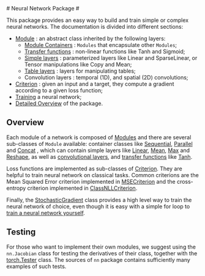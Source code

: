 <a name="nn.dok"/>
# Neural Network Package #

This package provides an easy way to build and train simple or complex
neural networks. The documentation is divided into different sections:
 * [Module](doc/module.md#nn.Module) : an abstract class inherited by the following layers:
   * [Module Containers](doc/containers.md#nn.Containers) : `Modules` that encapsulate other `Modules`;
   * [Transfer functions](doc/transfer.md#nn.transfer.dok) : non-linear functions like Tanh and Sigmoid;
   * [Simple layers](doc/simple.md#nn.simplelayers.dok) : parameterized layers like Linear and SparseLinear, or Tensor manipulations like Copy and Mean;
   * [Table layers](doc/table.md#nn.TableLayers) : layers for manipulating tables;
   * Convolution layers : temporal (1D), and spatial (2D) convolutions; 
 * [Criterion](doc/criterions.md#nn.Criterions) : given an input and a target, they compute a gradient according to a given loss function;
 * [Training](doc/training.md#nn.traningneuralnet.dok) a neural network;
 * [Detailed Overview](doc/overview.md#nn.overview.dok) of the package.

## Overview ##
Each module of a network is composed of [Modules](doc/module.md#nn.Modules) and there
are several sub-classes of `Module` available: container classes like
[Sequential](doc/containers.md#nn.Sequential), [Parallel](doc/containers.md#nn.Parallel) and
[Concat](doc/containers.md#nn.Concat) , which can contain simple layers like
[Linear](doc/simple.md#nn.Linear), [Mean](doc/simple.md#nn.Mean), [Max](doc/simple.md#nn.Max) and
[Reshape](doc/simple.md#nn.Reshape), as well as [convolutional layers](doc/convolution.md), and [transfer
functions](doc/transfer.md) like [Tanh](doc/transfer.md#nn.Tanh).

Loss functions are implemented as sub-classes of
[Criterion](doc/criterion.md#nn.Criterions). They are helpful to train neural network on
classical tasks.  Common criterions are the Mean Squared Error
criterion implemented in [MSECriterion](doc/criterion.md#nn.MSECriterion) and the
cross-entropy criterion implemented in
[ClassNLLCriterion](doc/criterion.md#nn.ClassNLLCriterion).

Finally, the [StochasticGradient](doc/training.md#nn.StochasticGradient) class provides a
high level way to train the neural network of choice, even though it is
easy with a simple for loop to [train a neural network yourself](doc/training.md#nn.DoItYourself).

## Testing ##
For those who want to implement their own modules, we suggest using
the `nn.Jacobian` class for testing the derivatives of their class,
together with the [torch.Tester](https://github.com/torch/torch7/blob/master/doc/tester.md) class. The sources
of `nn` package contains sufficiently many examples of such tests.







